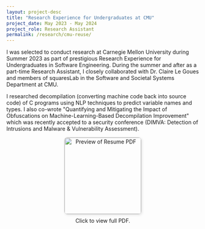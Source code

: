 ```yaml
---
layout: project-desc
title: "Research Experience for Undergraduates at CMU"
project_date: May 2023 - May 2024
project_role: Research Assistant
permalink: /research/cmu-reuse/
---
```


I was selected to conduct research at Carnegie Mellon University during Summer 2023 as part of prestigious Research Experience for Undergraduates in Software Engineering.  During the summer and after as a part-time Research Assistant, I closely collaborated with Dr. Claire Le Goues and members of squaresLab in the Software and Societal Systems Department at CMU.

I researched decompilation (converting machine code back into source code) of C programs using NLP techniques to predict variable names and types. I also co-wrote "Quantifying and Mitigating the Impact of Obfuscations on Machine-Learning-Based Decompilation Improvement" which was recently accepted to a security conference (DIMVA: Detection of Intrusions and Malware & Vulnerability Assessment).

<div style="text-align: center;">
  <a href="{{ '/assets/files/cmu_reuse_poster.pdf' | relative_url }}" target="_blank" style="display: inline-block;">
    <img src="{{ '/assets/images/cmu-poster-preview.png' | relative_url }}" alt="Preview of Resume PDF" style="width: 200px; border: 1px solid #ccc; border-radius: 8px; box-shadow: 2px 2px 6px rgba(0,0,0,0.1);">
  </a>
  <p style="font-size: 14px; margin-top: 8px;">Click to view full PDF.</p>
</div>